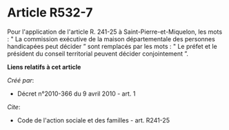 # Article R532-7

Pour l'application de l'article R. 241-25 à Saint-Pierre-et-Miquelon, les mots : " La commission exécutive de la maison
départementale des personnes handicapées peut décider ” sont remplacés par les mots : " Le préfet et le président du conseil
territorial peuvent décider conjointement ”.

**Liens relatifs à cet article**

_Créé par_:

  - Décret n°2010-366 du 9 avril 2010 - art. 1

_Cite_:

  - Code de l'action sociale et des familles - art. R241-25
